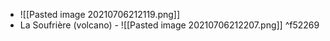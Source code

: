 - ![[Pasted image 20210706212119.png]]
- La Soufrière (volcano) - ![[Pasted image 20210706212207.png]] ^f52269